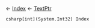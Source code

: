 ← [Index](Api-Index) ← [TextPtr](VRage.Game.ModAPI.Ingame.Utilities.TextPtr)

```csharp[int](System.Int32) Index```